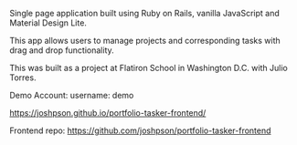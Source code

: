 Single page application built using Ruby on Rails, vanilla JavaScript and Material Design Lite.

This app allows users to manage projects and corresponding tasks with drag and drop functionality.

This was built as a project at Flatiron School in Washington D.C. with Julio Torres.

Demo Account: username: demo

https://joshpson.github.io/portfolio-tasker-frontend/

Frontend repo: https://github.com/joshpson/portfolio-tasker-frontend
